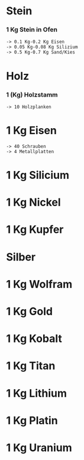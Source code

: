 

# Stein 

 ### 1 Kg Stein in Ofen
    -> 0.1 Kg-0.2 Kg Eisen
    -> 0.05 Kg-0.08 Kg Silizium
    -> 0.5 Kg-0.7 Kg Sand/Kies
    
# Holz

 ### 1 (Kg) Holzstamm
    -> 10 Holzplanken
    
    
# 1 Kg Eisen 
    -> 40 Schrauben
    -> 4 Metallplatten


# 1 Kg Silicium




# 1 Kg Nickel




# 1 Kg Kupfer




# Silber




# 1 Kg Wolfram




# 1 Kg Gold




# 1 Kg Kobalt




# 1 Kg Titan




# 1 Kg Lithium




# 1 Kg Platin




# 1 Kg Uranium
